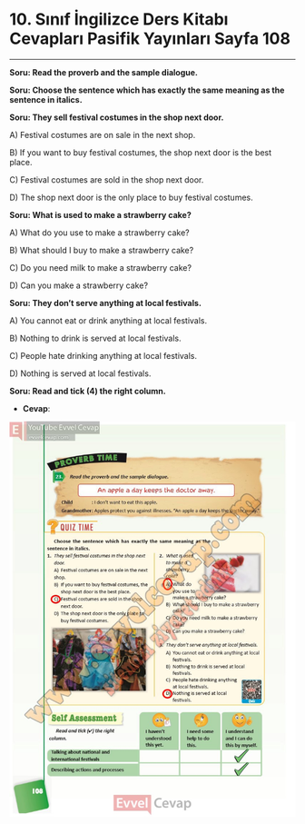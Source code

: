 # 10. Sınıf İngilizce Ders Kitabı Cevapları Pasifik Yayınları Sayfa 108

---

**Soru: Read the proverb and the sample dialogue.**

**Soru: Choose the sentence which has exactly the same meaning as the sentence in italics.**

**Soru: They sell festival costumes in the shop next door.**

A) Festival costumes are on sale in the next shop.

 B) If you want to buy festival costumes, the shop next door is the best place.

 C) Festival costumes are sold in the shop next door.

 D) The shop next door is the only place to buy festival costumes.

**Soru: What is used to make a strawberry cake?**

A) What do you use to make a strawberry cake?

 B) What should I buy to make a strawberry cake?

 C) Do you need milk to make a strawberry cake?

 D) Can you make a strawberry cake?

**Soru: They don’t serve anything at local festivals.**

A) You cannot eat or drink anything at local festivals.

 B) Nothing to drink is served at local festivals.

 C) People hate drinking anything at local festivals.

 D) Nothing is served at local festivals.

**Soru: Read and tick (4) the right column.**

-   **Cevap**:

![Image 1](./image_1.jpg)